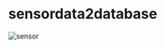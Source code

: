# sensordata2database

![sensor](https://store.fut-electronics.com/cdn/shop/files/BME680-enviromental-sensor_1024x1024.jpg)


